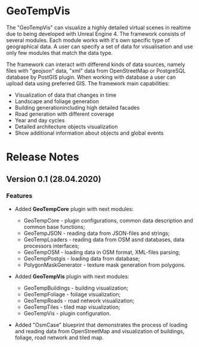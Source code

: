 # GeoTempVis

The "GeoTempVis" can visualize a highly detailed virtual scenes in realtime due to being developed with Unreal Engine 4. The framework consists of several modules. Each module works with it's own specific type of geographical data. A user can specify a set of data for visualisation and use only few modules that match the data type.

The framework can interact with differend kinds of data sources, namely files with "geojson" data, "xml" data from OpenStreetMap or PostgreSQL database by PostGIS plugin. When working with database a user can upload data using preferred GIS.
The framework main capabilities:
- Visualization of data that changes in time
- Landscape and foliage generation
- Building generationincluding high detailed facades
- Road generation with different coverage
- Year and day cycles
- Detailed architecture objects visualization
- Show additional information about objects and global events

# Release Notes

## Version 0.1 (28.04.2020)

### Features

- Added **GeoTempCore** plugin with next modules:
  - GeoTempCore - plugin configurations, common data description and common base functions;
  - GeoTempJSON - reading data from JSON-files and strings;
  - GeoTempLoaders - reading data from OSM asnd databases, data processors interfaces;
  - GeoTempOSM - loading data in OSM format, XML-files parsing;
  - GeoTempPostgis - loading data from database;
  - PolygonMaskGenerator - texture mask generation from polygons.
- Added **GeoTempVis** plugin with next modules:
  - GeoTempBuildings - building visualization;
  - GeoTempFoliage - foliage visualization;
  - GeoTempRoads - road network visualization;
  - GeoTempTiles - tiled map visualization;
  - GeoTempVis - plugin configuration.

- Added "OsmCase" blueprint that demonstrates the process of loading and reading data from OpenStreetMap and visualization of buildings, foliage, road network and tiled map.
